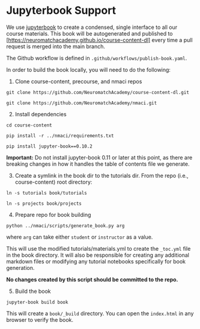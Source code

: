 # Jupyterbook Support

We use [jupyterbook](https://jupyterbook.org/intro.html) to create a condensed,
single interface to all our course materials. This book will be autogenerated
and published to [https://neuromatchacademy.github.io/course-content-dl] every time
a pull request is merged into the main branch.

The Github workflow is defined in `.github/workflows/publish-book.yaml`. 

In order to build the book locally, you will need to do the following:

1. Clone course-content, precourse, and nmaci repos

`git clone https://github.com/NeuromatchAcademy/course-content-dl.git`

`git clone https://github.com/NeuromatchAcademy/nmaci.git`

2. Install dependencies

`cd course-content`

`pip install -r ../nmaci/requirements.txt`

`pip install jupyter-book==0.10.2`

**Important:** Do not install jupyter-book 0.11 or later at this point, as there are breaking changes in how it handles the table of contents file we generate.

3. Create a symlink in the book dir to the tutorials dir. From the repo (i.e., course-content) root directory:

`ln -s tutorials book/tutorials`

`ln -s projects book/projects`

4. Prepare repo for book building

`python ../nmaci/scripts/generate_book.py arg`

where `arg` can take either `student` or `instructor` as a value.

This will use the modified tutorials/materials.yml to create the `_toc.yml` file in the book directory. It will also be responsible for creating any additional markdown files or modifying any tutorial notebooks specifically for book generation. 

**No changes created by this script should be committed to the repo.**

5. Build the book

`jupyter-book build book`

This will create a `book/_build` directory. You can open the `index.html` in any browser to verify the book.
